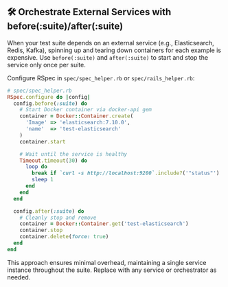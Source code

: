 ## 🛠️ Orchestrate External Services with before(:suite)/after(:suite)

When your test suite depends on an external service (e.g., Elasticsearch, Redis, Kafka), spinning up and tearing down containers for each example is expensive. Use `before(:suite)` and `after(:suite)` to start and stop the service only once per suite.

Configure RSpec in `spec/spec_helper.rb` or `spec/rails_helper.rb`:

```ruby
# spec/spec_helper.rb
RSpec.configure do |config|
  config.before(:suite) do
    # Start Docker container via docker-api gem
    container = Docker::Container.create(
      'Image' => 'elasticsearch:7.10.0',
      'name'  => 'test-elasticsearch'
    )
    container.start

    # Wait until the service is healthy
    Timeout.timeout(30) do
      loop do
        break if `curl -s http://localhost:9200`.include?('"status"')
        sleep 1
      end
    end
  end

  config.after(:suite) do
    # Cleanly stop and remove
    container = Docker::Container.get('test-elasticsearch')
    container.stop
    container.delete(force: true)
  end
end
```

This approach ensures minimal overhead, maintaining a single service instance throughout the suite. Replace with any service or orchestrator as needed.